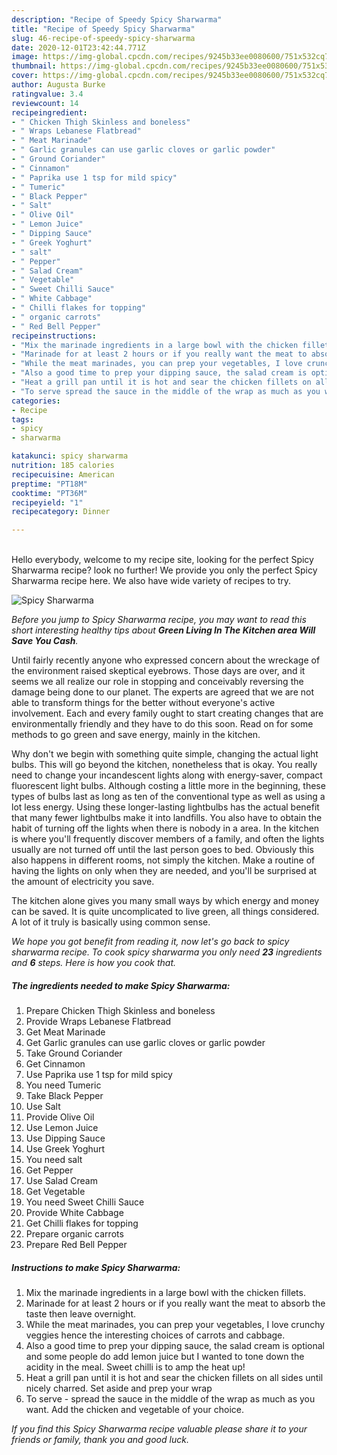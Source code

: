```yaml
---
description: "Recipe of Speedy Spicy Sharwarma"
title: "Recipe of Speedy Spicy Sharwarma"
slug: 46-recipe-of-speedy-spicy-sharwarma
date: 2020-12-01T23:42:44.771Z
image: https://img-global.cpcdn.com/recipes/9245b33ee0080600/751x532cq70/spicy-sharwarma-recipe-main-photo.jpg
thumbnail: https://img-global.cpcdn.com/recipes/9245b33ee0080600/751x532cq70/spicy-sharwarma-recipe-main-photo.jpg
cover: https://img-global.cpcdn.com/recipes/9245b33ee0080600/751x532cq70/spicy-sharwarma-recipe-main-photo.jpg
author: Augusta Burke
ratingvalue: 3.4
reviewcount: 14
recipeingredient:
- " Chicken Thigh Skinless and boneless"
- " Wraps Lebanese Flatbread"
- " Meat Marinade"
- " Garlic granules can use garlic cloves or garlic powder"
- " Ground Coriander"
- " Cinnamon"
- " Paprika use 1 tsp for mild spicy"
- " Tumeric"
- " Black Pepper"
- " Salt"
- " Olive Oil"
- " Lemon Juice"
- " Dipping Sauce"
- " Greek Yoghurt"
- " salt"
- " Pepper"
- " Salad Cream"
- " Vegetable"
- " Sweet Chilli Sauce"
- " White Cabbage"
- " Chilli flakes for topping"
- " organic carrots"
- " Red Bell Pepper"
recipeinstructions:
- "Mix the marinade ingredients in a large bowl with the chicken fillets."
- "Marinade for at least 2 hours or if you really want the meat to absorb the taste then leave overnight."
- "While the meat marinades, you can prep your vegetables, I love crunchy veggies hence the interesting choices of carrots and cabbage."
- "Also a good time to prep your dipping sauce, the salad cream is optional and some people do add lemon juice but I wanted to tone down the acidity in the meal. Sweet chilli is to amp the heat up!"
- "Heat a grill pan until it is hot and sear the chicken fillets on all sides until nicely charred. Set aside and prep your wrap"
- "To serve spread the sauce in the middle of the wrap as much as you want. Add the chicken and vegetable of your choice."
categories:
- Recipe
tags:
- spicy
- sharwarma

katakunci: spicy sharwarma 
nutrition: 185 calories
recipecuisine: American
preptime: "PT18M"
cooktime: "PT36M"
recipeyield: "1"
recipecategory: Dinner

---
```

<br>
Hello everybody, welcome to my recipe site, looking for the perfect Spicy Sharwarma recipe? look no further! We provide you only the perfect Spicy Sharwarma recipe here. We also have wide variety of recipes to try.
<br>


![Spicy Sharwarma](https://img-global.cpcdn.com/recipes/9245b33ee0080600/751x532cq70/spicy-sharwarma-recipe-main-photo.jpg)

<i>Before you jump to Spicy Sharwarma recipe, you may want to read this short interesting healthy tips about 
<strong>Green Living In The Kitchen area Will Save You Cash</strong>.</i>
</br>

Until fairly recently anyone who expressed concern about the wreckage of the environment raised skeptical eyebrows. Those days are over, and it seems we all realize our role in stopping and conceivably reversing the damage being done to our planet. The experts are agreed that we are not able to transform things for the better without everyone's active involvement. Each and every family ought to start creating changes that are environmentally friendly and they have to do this soon. Read on for some methods to go green and save energy, mainly in the kitchen.

Why don't we begin with something quite simple, changing the actual light bulbs. This will go beyond the kitchen, nonetheless that is okay. You really need to change your incandescent lights along with energy-saver, compact fluorescent light bulbs. Although costing a little more in the beginning, these types of bulbs last as long as ten of the conventional type as well as using a lot less energy. Using these longer-lasting lightbulbs has the actual benefit that many fewer lightbulbs make it into landfills. You also have to obtain the habit of turning off the lights when there is nobody in a area. In the kitchen is where you'll frequently discover members of a family, and often the lights usually are not turned off until the last person goes to bed. Obviously this also happens in different rooms, not simply the kitchen. Make a routine of having the lights on only when they are needed, and you'll be surprised at the amount of electricity you save.

The kitchen alone gives you many small ways by which energy and money can be saved. It is quite uncomplicated to live green, all things considered. A lot of it truly is basically using common sense.


<i>We hope you got benefit from reading it, now let's go back to spicy sharwarma recipe. To cook spicy sharwarma you only need <strong>23</strong> ingredients and <strong>6</strong> steps. Here is how you cook that.
</i>

##### The ingredients needed to make Spicy Sharwarma:

1. Prepare  Chicken Thigh Skinless and boneless
1. Provide  Wraps Lebanese Flatbread
1. Get  Meat Marinade
1. Get  Garlic granules can use garlic cloves or garlic powder
1. Take  Ground Coriander
1. Get  Cinnamon
1. Use  Paprika use 1 tsp for mild spicy
1. You need  Tumeric
1. Take  Black Pepper
1. Use  Salt
1. Provide  Olive Oil
1. Use  Lemon Juice
1. Use  Dipping Sauce
1. Use  Greek Yoghurt
1. You need  salt
1. Get  Pepper
1. Use  Salad Cream
1. Get  Vegetable
1. You need  Sweet Chilli Sauce
1. Provide  White Cabbage
1. Get  Chilli flakes for topping
1. Prepare  organic carrots
1. Prepare  Red Bell Pepper


##### Instructions to make Spicy Sharwarma:

1. Mix the marinade ingredients in a large bowl with the chicken fillets.
1. Marinade for at least 2 hours or if you really want the meat to absorb the taste then leave overnight.
1. While the meat marinades, you can prep your vegetables, I love crunchy veggies hence the interesting choices of carrots and cabbage.
1. Also a good time to prep your dipping sauce, the salad cream is optional and some people do add lemon juice but I wanted to tone down the acidity in the meal. Sweet chilli is to amp the heat up!
1. Heat a grill pan until it is hot and sear the chicken fillets on all sides until nicely charred. Set aside and prep your wrap
1. To serve - spread the sauce in the middle of the wrap as much as you want. Add the chicken and vegetable of your choice.


<i>If you find this Spicy Sharwarma recipe valuable please share it to your friends or family, thank you and good luck.</i>
